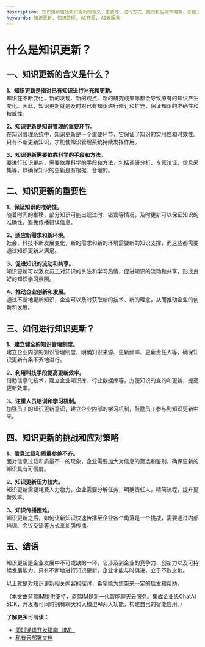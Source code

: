```yaml
---
description: 知识更新包括知识更新的含义、重要性、进行方式、挑战和应对策略等，总结了知识更新的重要性和方法。
keywords: 知识更新, 知识管理, AI开源, AI云服务
---
```

# 什么是知识更新？

## 一、知识更新的含义是什么？
**1、知识更新是指对已有知识进行补充和更新。**  
知识在不断变化，新的发现、新的观点、新的研究成果等都会导致原有的知识产生变化。因此，知识更新就是及时对已有知识进行修订和扩充，保证知识的准确性和权威性。

**2、知识更新是知识管理的重要环节。**  
在知识管理系统中，知识更新是一个重要环节，它保证了知识的实用性和时效性。只有不断更新知识，才能使知识管理系统持续发挥作用。

**3、知识更新需要依靠科学的手段和方法。**  
要进行知识更新，需要依靠科学的手段和方法，包括调研分析、专家论证、信息采集等，以确保知识的更新是有根据、合理的。

## 二、知识更新的重要性
**1、保证知识的准确性。**  
随着时间的推移，部分知识可能出现过时、错误等情况，及时更新可以保证知识的准确性，避免传播错误信息。

**2、适应新需求和新环境。**  
社会、科技不断发展变化，新的需求和新的环境需要新的知识支撑，而这些都需要通过知识更新来满足。

**3、促进知识的流动和共享。**  
知识更新可以激发员工对知识的关注和学习热情，促进知识的流动和共享，形成良好的知识学习氛围。

**4、推动企业创新和发展。**  
通过不断地更新知识，企业可以及时获取新的技术、新的理念，从而推动企业的创新和发展。

## 三、如何进行知识更新？
**1、建立健全的知识管理制度。**  
建立企业内部的知识管理制度，明确知识来源、更新频率、更新责任人等，确保知识更新有条不紊地进行。

**2、利用科技手段提高更新效率。**  
借助信息化技术，建立企业知识库、行业数据库等，方便知识的查询和更新，提高更新效率。

**3、注重人员培训和学习机制。**  
加强员工的知识更新意识，建立企业内部的学习机制，鼓励员工参与到知识更新中来。

## 四、知识更新的挑战和应对策略
**1、信息过载和质量参差不齐。**  
面对信息过载和质量不一的现象，企业需要加大对信息的筛选和鉴别，确保更新的知识具有可信度。

**2、知识更新压力较大。**  
知识更新需要耗费人力物力，企业需要分解任务，明确责任人，精简流程，提升更新效率。

**3、知识传播困难。**  
知识更新之后，如何让新知识快速传播至企业各个角落是一个挑战，需要通过内部培训、会议交流等方式来加强传播。

## 五、结语
知识更新是企业发展中不可或缺的一环，它涉及到企业的竞争力、创新力以及可持续发展能力。只有不断地进行知识更新，企业才能与时俱进，立于不败之地。

以上就是对知识更新相关内容的探讨，希望能为您带来一定的启发和帮助。

（本文由蓝莺IM提供支持，蓝莺IM是新一代智能聊天云服务。集成企业级ChatAI SDK，开发者可同时拥有聊天和大模型AI两大功能，构建自己的智能应用。）

**了解更多可阅读：**
- [即时通讯开发指南（IM）](.)
- [私有云部署文档](how-to-deploy-private-cloud.html)